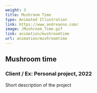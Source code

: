 ```yaml
---
weight: 3
title: Mushroom Time
type: Animated Illustration
link: https://www.andreaono.com/
image: /Mushroom_Time.gif
link: animation/mushroomtime
url: animation/mushroomtime
---
```


## Mushroom time

### Client / Ex: Personal project, 2022

Short description of the project 
